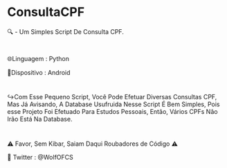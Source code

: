 # ConsultaCPF
🔍 - Um Simples Script De Consulta CPF.
#
#
🌐Linguagem : Python

📱Dispositivo : Android
#
↪️Com Esse Pequeno Script, Você Pode Efetuar Diversas Consultas CPF, Mas Já Avisando, A Database Usufruida Nesse Script É Bem Simples, Pois esse Projeto Foi Efetuado Para Estudos Pessoais, Então, Vários CPFs Não Irão Está Na Database.
#
#
#
⚠️ Favor, Sem Kibar, Saiam Daqui Roubadores de Código ⚠️


📱 Twitter : @WolfOFCS

